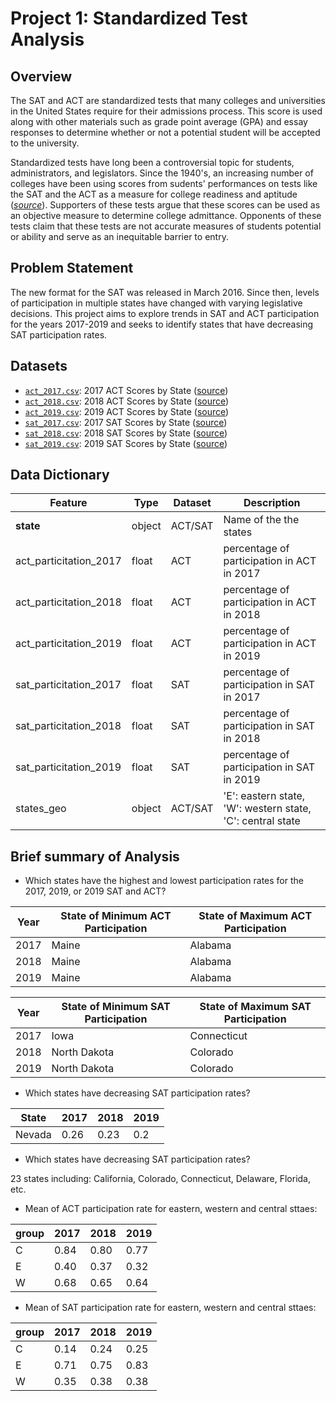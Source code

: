 # Project 1: Standardized Test Analysis

## Overview
The SAT and ACT are standardized tests that many colleges and universities in the United States require for their admissions process. This score is used along with other materials such as grade point average (GPA) and essay responses to determine whether or not a potential student will be accepted to the university.

Standardized tests have long been a controversial topic for students, administrators, and legislators. Since the 1940's, an increasing number of colleges have been using scores from sudents' performances on tests like the SAT and the ACT as a measure for college readiness and aptitude ([*source*](https://www.minotdailynews.com/news/local-news/2017/04/a-brief-history-of-the-sat-and-act/)). Supporters of these tests argue that these scores can be used as an objective measure to determine college admittance. Opponents of these tests claim that these tests are not accurate measures of students potential or ability and serve as an inequitable barrier to entry.

## Problem Statement
The new format for the SAT was released in March 2016. Since then, levels of participation in multiple states have changed with varying legislative decisions. This project aims to explore trends in SAT and ACT participation for the years 2017-2019 and seeks to identify states that have decreasing SAT participation rates.

## Datasets
* [`act_2017.csv`](./data/act_2017.csv): 2017 ACT Scores by State ([source](https://blog.prepscholar.com/act-scores-by-state-averages-highs-and-lows))
* [`act_2018.csv`](./data/act_2018.csv): 2018 ACT Scores by State ([source](https://blog.prepscholar.com/act-scores-by-state-averages-highs-and-lows))
* [`act_2019.csv`](./data/act_2019.csv): 2019 ACT Scores by State ([source](https://blog.prepscholar.com/act-scores-by-state-averages-highs-and-lows))
* [`sat_2017.csv`](./data/sat_2017.csv): 2017 SAT Scores by State ([source](https://blog.collegevine.com/here-are-the-average-sat-scores-by-state/))
* [`sat_2018.csv`](./data/sat_2018.csv): 2018 SAT Scores by State ([source](https://blog.collegevine.com/here-are-the-average-sat-scores-by-state/))
* [`sat_2019.csv`](./data/sat_2019.csv): 2019 SAT Scores by State ([source](https://blog.prepscholar.com/average-sat-scores-by-state-most-recent))

## Data Dictionary

|__Feature__|__Type__|__Dataset__|__Description__|
|---|---|---|---|
|__state__|object|ACT/SAT|Name of the the states|
|act_particitation_2017|float|ACT|percentage of participation in ACT in 2017|
|act_particitation_2018|float|ACT|percentage of participation in ACT in 2018|
|act_particitation_2019|float|ACT|percentage of participation in ACT in 2019|
|sat_particitation_2017|float|SAT|percentage of participation in SAT in 2017|
|sat_particitation_2018|float|SAT|percentage of participation in SAT in 2018|
|sat_particitation_2019|float|SAT|percentage of participation in SAT in 2019|
|states_geo|object|ACT/SAT|'E': eastern state, 'W': western state, 'C': central state|
 
## Brief summary of Analysis
- Which states have the highest and lowest participation rates for the 2017, 2019, or 2019 SAT and ACT?

|__Year__|__State of Minimum ACT Participation__|__State of Maximum ACT Participation__|
|---|---|---|
|2017|Maine|Alabama|
|2018|Maine|Alabama|
|2019|Maine|Alabama|

|__Year__|__State of Minimum SAT Participation__|__State of Maximum SAT Participation__|
|---|---|---|
|2017|    Iowa    |Connecticut|
|2018|North Dakota|Colorado|
|2019|North Dakota|Colorado|

- Which states have decreasing SAT participation rates?

|State|2017|2018|2019|
|---|---|---|---|
|Nevada|0.26|0.23|0.2|


- Which states have decreasing SAT participation rates?

23 states including: California, Colorado, Connecticut, Delaware, Florida, etc.

- Mean of ACT participation rate for eastern, western and central sttaes:

|group|2017|2018|2019|
|---|---|---|---|
|C|0.84|0.80|0.77|
|E|0.40|0.37|0.32|
|W|0.68|0.65|0.64|

- Mean of SAT participation rate for eastern, western and central sttaes:

|group|2017|2018|2019|
|---|---|---|---|
|C|0.14|0.24|0.25|
|E|0.71|0.75|0.83|
|W|0.35|0.38|0.38|
